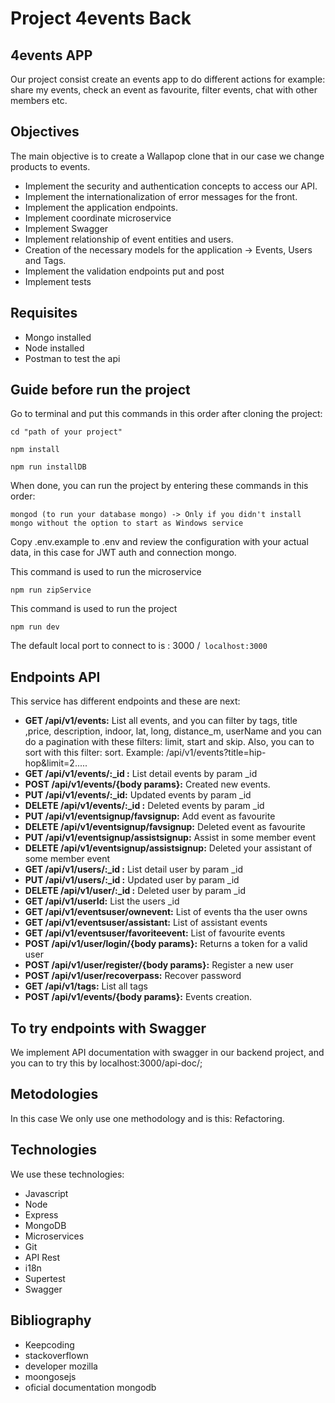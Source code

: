 # Project 4events Back

## 4events APP

Our project consist create an events app to do different actions for example: share my events, check an event as favourite, filter events, chat with other members etc.


## Objectives

The main objective is to create a Wallapop clone that in our case we change products to events.

- Implement the security and authentication concepts to access our API.
- Implement the internationalization of error messages for the front.
- Implement the application endpoints.
- Implement coordinate microservice
- Implement Swagger
- Implement relationship of event entities and users.
- Creation of the necessary models for the application -> Events, Users and Tags.
- Implement the validation endpoints put and post
- Implement tests

## Requisites
- Mongo installed
- Node installed
- Postman to test the api

## Guide before run the project

Go to terminal and put this commands in this order after cloning the project:

```
cd "path of your project"
```

```
npm install
```

```
npm run installDB
```

When done, you can run the project by entering these commands in this order:

```
mongod (to run your database mongo) -> Only if you didn't install mongo without the option to start as Windows service

```

Copy .env.example to .env and review the configuration with your actual data, in this case for JWT auth and connection mongo.


This command is used to run the microservice

```
npm run zipService
```

This command is used to run the project
```
npm run dev
```

The default local port to connect to is : 3000 /` localhost:3000`


## Endpoints API

This service has different endpoints and these are next:

- **GET /api/v1/events:** List all events, and you can filter by tags, title ,price, description, indoor, lat, long, distance_m, userName and you can do a pagination with these filters: limit, start and skip. Also, you can to sort with this filter: sort. Example: /api/v1/events?title=hip-hop&limit=2.....
- **GET /api/v1/events/:_id :** List detail events by param _id
- **POST /api/v1/events/{body params}:** Created new events.
- **PUT /api/v1/events/:_id:** Updated events by param _id
- **DELETE /api/v1/events/:_id :** Deleted events by param _id
- **PUT /api/v1/eventsignup/favsignup:** Add event as favourite
- **DELETE /api/v1/eventsignup/favsignup:** Deleted event as favourite
- **PUT /api/v1/eventsignup/assistsignup:** Assist in some member event
- **DELETE /api/v1/eventsignup/assistsignup:** Deleted your assistant of some member event
- **GET /api/v1/users/:_id :** List detail user by param _id
- **PUT /api/v1/users/:_id :** Updated user by param _id
- **DELETE /api/v1/user/:_id :** Deleted user by param _id
- **GET /api/v1/userId:** List the users _id
- **GET /api/v1/eventsuser/ownevent:** List of events tha the user owns
- **GET /api/v1/eventsuser/assistant:** List of assistant events
- **GET /api/v1/eventsuser/favoriteevent:** List of favourite events
- **POST /api/v1/user/login/{body params}:** Returns a token for a valid user
- **POST /api/v1/user/register/{body params}:** Register a new user
- **POST /api/v1/user/recoverpass:** Recover password
- **GET /api/v1/tags:** List all tags
- **POST /api/v1/events/{body params}:** Events creation.

## To try endpoints with Swagger

We implement API documentation with swagger in our backend project, and you can to try this by localhost:3000/api-doc/;

## Metodologies
In this case We only use one methodology and is this: Refactoring.

## Technologies
We use these technologies:
- Javascript
- Node
- Express
- MongoDB
- Microservices
- Git
- API Rest
- i18n
- Supertest
- Swagger

## Bibliography
 - Keepcoding
 - stackoverflown
 - developer mozilla
 - moongosejs
 - oficial documentation mongodb